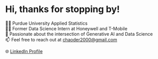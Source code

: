 # Hi, thanks for stopping by!

👨‍🎓 Purdue University Applied Statistics  
👨‍💼 Former Data Science Intern at Honeywell and T-Mobile  
🚀 Passionate about the intersection of Generative AI and Data Science  
📫 Feel free to reach out at chaoder2000@gmail.com  

🌐 [LinkedIn Profile](https://www.linkedin.com/in/yourusername)
